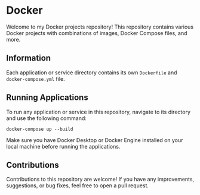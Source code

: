 # Docker

Welcome to my Docker projects repository! This repository contains various Docker projects with combinations of images, Docker Compose files, and more.

## Information

Each application or service directory contains its own `Dockerfile` and `docker-compose.yml` file.

## Running Applications

To run any application or service in this repository, navigate to its directory and use the following command:

```
docker-compose up --build
```

Make sure you have Docker Desktop or Docker Engine installed on your local machine before running the applications.

## Contributions

Contributions to this repository are welcome! If you have any improvements, suggestions, or bug fixes, feel free to open a pull request.
